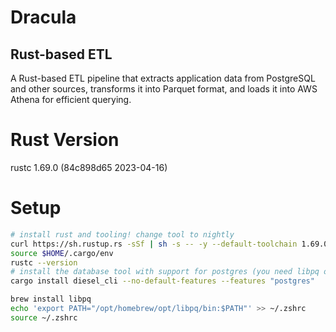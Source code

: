 Dracula
===

## Rust-based ETL

A Rust-based ETL pipeline that extracts application data from PostgreSQL and other sources, transforms it into Parquet format, and loads it into AWS Athena for efficient querying.

Rust Version
===

rustc 1.69.0 (84c898d65 2023-04-16)

Setup
===

```bash
# install rust and tooling! change tool to nightly
curl https://sh.rustup.rs -sSf | sh -s -- -y --default-toolchain 1.69.0
source $HOME/.cargo/env
rustc --version
# install the database tool with support for postgres (you need libpq on your system) 
cargo install diesel_cli --no-default-features --features "postgres"
```

```bash
brew install libpq
echo 'export PATH="/opt/homebrew/opt/libpq/bin:$PATH"' >> ~/.zshrc
source ~/.zshrc
```
